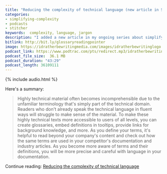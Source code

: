 ```yaml
---
title: "Reducing the complexity of technical language (new article in Simplifying Complexity series)"
categories:
- simplifying-complexity
- podcasts
- stitcher
keywords:  complexity, language, jargon
description: "I added a new article in my ongoing series about simplifying complexity. The article is called <i>Reducing the complexity of technical language</i> and explores reasons why the language in technical documentation tends become so full of jargon and other unfamiliar terms, and a few solutions for simplifying the language. I emphasize the need to read the competitor's documentation and other articles in the industry to get a sense of the right terms and contexts that users likely expect. I also decided to read the article for those who prefer podcasts."
bitlink: http://bit.ly/glossaryreadingpointer
image: https://idratherbewritingmedia.com/images/idratherbewritinglogo.png
podcast_link: https://www.podtrac.com/pts/redirect.mp3/idratherbewritingmedia.com/podcasts/glossaryreading.mp3
podcast_file_size:  36.1 MB
podcast_duration: "43:29"
podcast_length: 36109111
---
```


{% include audio.html %}

Here's a summary:

> Highly technical material often becomes incomprehensible due to the unfamiliar terminology that's simply part of the technical domain. Readers who don't already speak the technical language in fluent ways will struggle to make sense of the material. To make these highly technical texts more accessible to users of all levels, you can create glossaries, embed definitions in tooltips, provide links for background knowledge, and more. As you define your terms, it's helpful to read beyond your company's content and check out how the same terms are used in your competitor's documentation and industry articles. As you become more aware of terms and their definitions, you will be more precise and careful with language in your documentation.

Continue reading: [Reducing the complexity of technical language](https://idratherbewriting.com/simplifying-complexity/reducing-the-complexity-of-technical-language.html)
